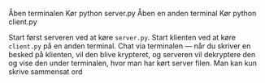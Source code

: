 Åben terminalen
Kør python server.py
Åben en anden terminal
Kør python client.py


Start først serveren ved at køre `server.py`.
Start klienten ved at køre `client.py` på en anden terminal.
Chat via terminalen — når du skriver en besked på klienten, vil den blive krypteret, og serveren vil dekryptere den og vise den under terminalen, hvor man har kørt server filen.
Man kan kun skrive sammensat ord